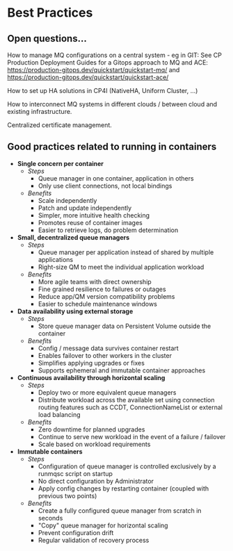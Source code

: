 
# Best Practices

## Open questions...

How to manage MQ configurations on a central system - eg in GIT: See CP Production Deployment Guides for a Gitops approach to MQ and ACE: https://production-gitops.dev/quickstart/quickstart-mq/ 
and https://production-gitops.dev/quickstart/quickstart-ace/

How to set up HA solutions in CP4I (NativeHA, Uniform Cluster, ...)

How to interconnect MQ systems in different clouds / between cloud and existing infrastructure.

Centralized certificate management.


## Good practices related to running in containers

- **Single concern per container**
  - *Steps*
    - Queue manager in one container, application in others
    - Only use client connections, not local bindings
  - *Benefits*
    - Scale independently
    - Patch and update independently
    - Simpler, more intuitive health checking
    - Promotes reuse of container images
    - Easier to retrieve logs, do problem determination
- **Small, decentralized queue managers**
  - *Steps*
    - Queue manager per application instead of shared by multiple applications
    - Right-size QM to meet the individual application workload
  - *Benefits*
    - More agile teams with direct ownership
    - Fine grained resilience to failures or outages
    - Reduce app/QM version compatibility problems
    - Easier to schedule maintenance windows
- **Data availability using external storage**
  - *Steps*
    - Store queue manager data on Persistent Volume outside the container
  - *Benefits*
    - Config / message data survives container restart 
    - Enables failover to other workers in the cluster
    - Simplifies applying upgrades or fixes
    - Supports ephemeral and immutable container approaches
- **Continuous availability through horizontal scaling**
  - *Steps*
    - Deploy two or more equivalent queue managers
    - Distribute workload across the available set using connection routing features such as CCDT, ConnectionNameList or external load balancing
  - *Benefits*
    - Zero downtime for planned upgrades
    - Continue to serve new workload in the event of a failure / failover
    - Scale based on workload requirements
- **Immutable containers**
  - *Steps*
    - Configuration of queue manager is controlled exclusively by a runmqsc script on startup
    - No direct configuration by Administrator
    - Apply config changes by restarting container (coupled with previous two points) 
  - *Benefits*
    - Create a fully configured queue manager from scratch in seconds
    - "Copy" queue manager for horizontal scaling
    - Prevent configuration drift
    - Regular validation of recovery process






























